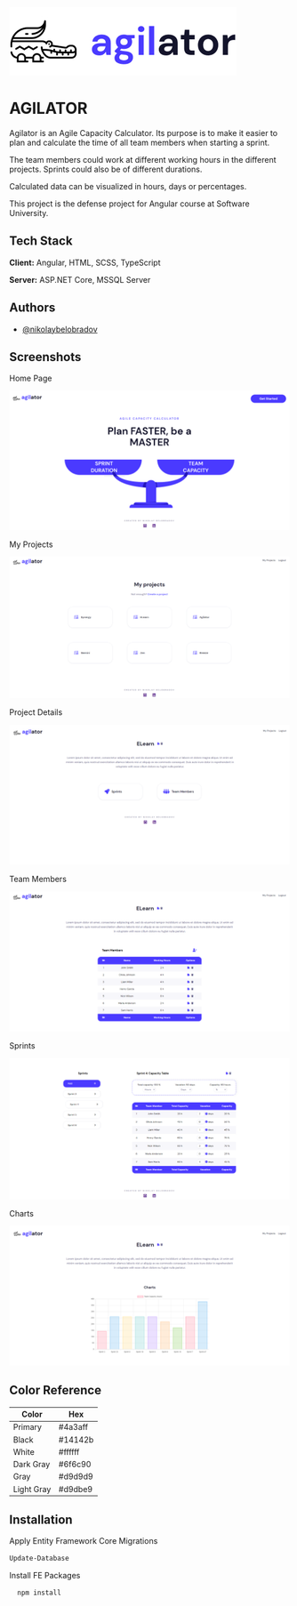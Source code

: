 
![Logo](https://github.com/nikolaybelobradov/Agilator/blob/main/Screenshots/agilatorLogo.jpg?raw=true)


# AGILATOR

Agilator is an Agile Capacity Calculator. 
Its purpose is to make it easier to plan and calculate the time of all team members when starting a sprint.

The team members could work at different working hours in the different projects. Sprints could also be of different durations.

Calculated data can be visualized in hours, days or percentages.

This project is the defense project for Angular course at Software University.


## Tech Stack

**Client:** Angular, HTML, SCSS, TypeScript

**Server:** ASP.NET Core, MSSQL Server


## Authors

- [@nikolaybelobradov](https://github.com/nikolaybelobradov/)


## Screenshots
Home Page

![HomePage](https://github.com/nikolaybelobradov/Agilator/blob/main/Screenshots/HomePage.png?raw=true)

My Projects

![MyProjects](https://github.com/nikolaybelobradov/Agilator/blob/main/Screenshots/MyProjects.png?raw=true)

Project Details

![ProjectDetails](https://github.com/nikolaybelobradov/Agilator/blob/main/Screenshots/ProjectDetails.png?raw=true)

Team Members

![TeamMembers](https://github.com/nikolaybelobradov/Agilator/blob/main/Screenshots/TeamMembers.png?raw=true)

Sprints

![Sprints](https://github.com/nikolaybelobradov/Agilator/blob/main/Screenshots/Sprints.png?raw=true)

Charts

![Charts](https://github.com/nikolaybelobradov/Agilator/blob/main/Screenshots/Chart.png?raw=true)


## Color Reference

| Color             | Hex                                                                |
| ----------------- | ------------------------------------------------------------------ |
| Primary | #4a3aff |
| Black |  #14142b |
| White |  #ffffff |
| Dark Gray |  #6f6c90 |
| Gray | #d9d9d9 |
| Light Gray | #d9dbe9 |

## Installation

Apply Entity Framework Core Migrations
```bash
Update-Database
```


Install FE Packages

```bash
  npm install
```

